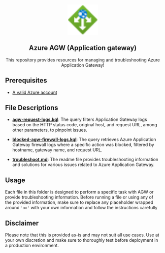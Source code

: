 <p align="center">
 <img width="100px" src="images/application-gateways.svg" align="center" alt="Azure Application Gateway" />
 <h2 align="center">Azure AGW (Application gateway)</h2>
 <p align="center">This repository provides resources for managing and troubleshooting Azure Application Gateway!</p>
</p>

## Prerequisites
- [A valid Azure account][azure-account]

## File Descriptions

- **[agw-request-logs.kql]**:  The query filters Application Gateway logs based on the HTTP status code, original host, and request URL, among other parameters, to pinpoint issues.

- **[blocked-agw-firewall-logs.kql]**: The query retrieves Azure Application Gateway firewall logs where a specific action was blocked, filtered by hostname, gateway name, and request URL.

- **[troubleshoot.md]**: The readme file provides troubleshooting information and solutions for various issues related to Azure Application Gateway.

## Usage
Each file in this folder is designed to perform a specific task with AGW or provide troubleshooting information. Before running a file or using any of the provided information, make sure to replace any placeholder wrapped around ```'<>'``` with your own information and follow the instructions carefully

## Disclaimer
Please note that this is provided as-is and may not suit all use cases. Use at your own discretion and make sure to thoroughly test before deployment in a production environment.

[azure-account]: https://azure.microsoft.com/en-us/free
[agw-request-logs.kql]:agw-request-logs.kql
[blocked-agw-firewall-logs.kql]:blocked-agw-firewall-logs.kql
[troubleshoot.md]:troubleshoot.md

